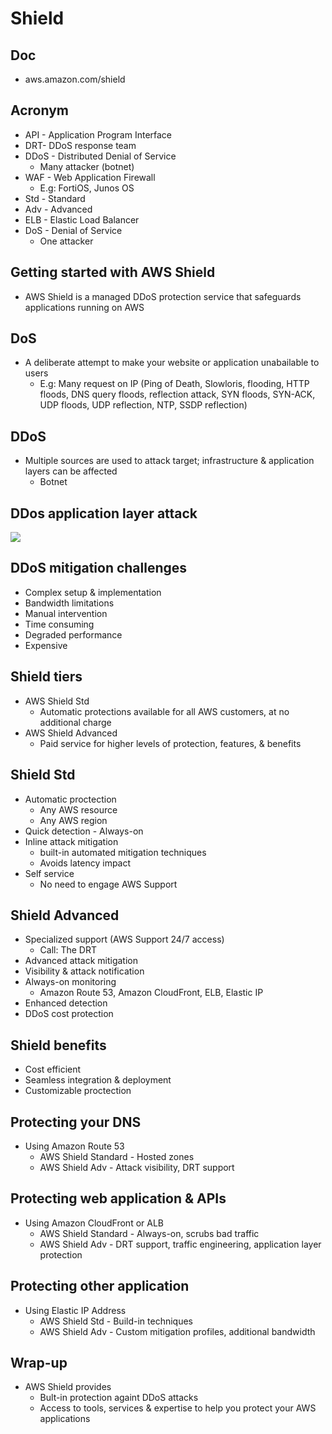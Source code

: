 # Shield

## Doc
* aws.amazon.com/shield

## Acronym
* API - Application Program Interface
* DRT- DDoS response team
* DDoS - Distributed Denial of Service
  * Many attacker (botnet)
* WAF - Web Application Firewall
  * E.g: FortiOS, Junos OS
* Std - Standard
* Adv - Advanced
* ELB - Elastic Load Balancer
* DoS - Denial of Service
  * One attacker 

## Getting started with AWS Shield
* AWS Shield is a managed DDoS protection service that safeguards applications running on AWS

## DoS 
* A deliberate attempt to make your website or application unabailable to users
  * E.g: Many request on IP (Ping of Death, Slowloris, flooding, HTTP floods, DNS query floods,
    reflection attack, SYN floods, SYN-ACK, UDP floods, UDP reflection, NTP, SSDP reflection)

## DDoS
* Multiple sources are used to attack target; infrastructure & application layers can be affected
  * Botnet

## DDos application layer attack
[<img src="https://i.imgur.com/FP5Q2S1.png">](https://i.imgur.com/FP5Q2S1.png)

## DDoS mitigation challenges
* Complex setup & implementation
* Bandwidth limitations
* Manual intervention
* Time consuming
* Degraded performance
* Expensive

## Shield tiers 
* AWS Shield Std
  * Automatic protections available for all AWS customers, at no additional charge
* AWS Shield Advanced
  * Paid service for higher levels of protection, features, & benefits
  
## Shield Std
* Automatic proctection
  * Any AWS resource
  * Any AWS region
* Quick detection - Always-on
* Inline attack mitigation
  * built-in automated mitigation techniques
  * Avoids latency impact
* Self service
  * No need to engage AWS Support

## Shield Advanced
* Specialized support (AWS Support 24/7 access)
  * Call: The DRT
* Advanced attack mitigation
* Visibility & attack notification
* Always-on monitoring
  * Amazon Route 53, Amazon CloudFront, ELB, Elastic IP
* Enhanced detection
* DDoS cost protection

## Shield benefits
* Cost efficient
* Seamless integration & deployment
* Customizable proctection

## Protecting your DNS 
* Using Amazon Route 53
  * AWS Shield Standard - Hosted zones
  * AWS Shield Adv - Attack visibility, DRT support
  
## Protecting web application & APIs
* Using Amazon CloudFront or ALB
  * AWS Shield Standard - Always-on, scrubs bad traffic
  * AWS Shield Adv - DRT support, traffic engineering, application layer protection
  
## Protecting other application
* Using Elastic IP Address
  * AWS Shield Std - Build-in techniques
  * AWS Shield Adv - Custom mitigation profiles, additional bandwidth
  
## Wrap-up
* AWS Shield provides
  * Bult-in protection againt DDoS attacks
  * Access to tools, services & expertise to help you protect your AWS applications
 
